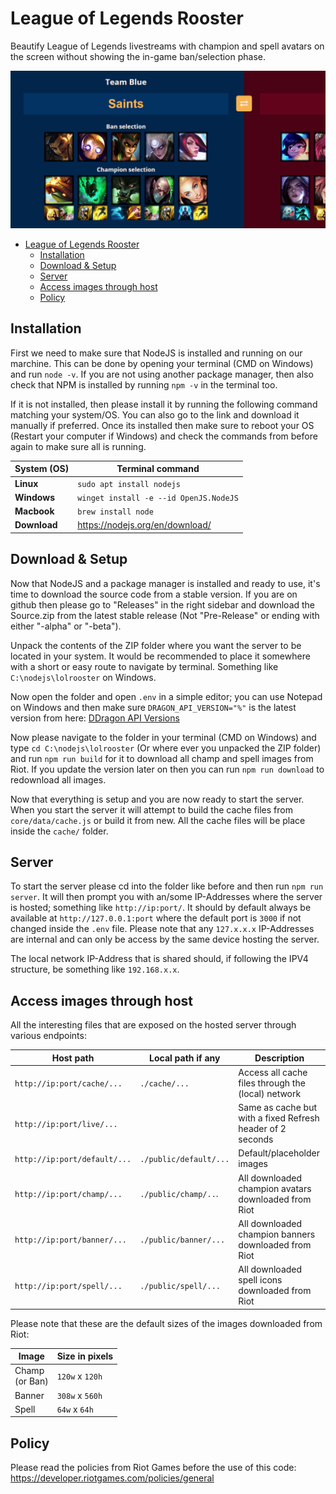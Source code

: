 # League of Legends Rooster

Beautify League of Legends livestreams with champion and spell avatars on the screen without showing the in-game ban/selection phase.

![Dashboard Preview](.github/preview.png)

- [League of Legends Rooster](#league-of-legends-rooster)
  - [Installation](#installation)
  - [Download & Setup](#download--setup)
  - [Server](#server)
  - [Access images through host](#access-images-through-host)
  - [Policy](#policy)

## Installation

First we need to make sure that NodeJS is installed and running on our marchine. This can be done by opening your terminal (CMD on Windows) and run `node -v`. If you are not using another package manager, then also check that NPM is installed by running `npm -v` in the terminal too.

If it is not installed, then please install it by running the following command matching your system/OS. You can also go to the link and download it manually if preferred. Once its installed then make sure to reboot your OS (Restart your computer if Windows) and check the commands from before again to make sure all is running.

| System (OS)  | Terminal command                       |
| ------------ | -------------------------------------- |
| **Linux**    | `sudo apt install nodejs`              |
| **Windows**  | `winget install -e --id OpenJS.NodeJS` |
| **Macbook**  | `brew install node`                    |
| **Download** | https://nodejs.org/en/download/        |

## Download & Setup

Now that NodeJS and a package manager is installed and ready to use, it's time to download the source code from a stable version. If you are on github then please go to "Releases" in the right sidebar and download the Source.zip from the latest stable release (Not "Pre-Release" or ending with either "-alpha" or "-beta").

Unpack the contents of the ZIP folder where you want the server to be located in your system. It would be recommended to place it somewhere with a short or easy route to navigate by terminal. Something like `C:\nodejs\lolrooster` on Windows.

Now open the folder and open `.env` in a simple editor; you can use Notepad on Windows and then make sure `DRAGON_API_VERSION="%"` is the latest version from here: [DDragon API Versions](https://ddragon.leagueoflegends.com/api/versions.json)

Now please navigate to the folder in your terminal (CMD on Windows) and type `cd C:\nodejs\lolrooster` (Or where ever you unpacked the ZIP folder) and run `npm run build` for it to download all champ and spell images from Riot. If you update the version later on then you can run `npm run download` to redownload all images.

Now that everything is setup and you are now ready to start the server. When you start the server it will attempt to build the cache files from `core/data/cache.js` or build it from new. All the cache files will be place inside the `cache/` folder.

## Server

To start the server please cd into the folder like before and then run `npm run server`. It will then prompt you with an/some IP-Addresses where the server is hosted; something like `http://ip:port/`. It should by default always be available at `http://127.0.0.1:port` where the default port is `3000` if not changed inside the `.env` file. Please note that any `127.x.x.x` IP-Addresses are internal and can only be access by the same device hosting the server.

The local network IP-Address that is shared should, if following the IPV4 structure, be something like `192.168.x.x`.

## Access images through host

All the interesting files that are exposed on the hosted server through various endpoints:

| Host path                    | Local path if any      | Description                                                |
| ---------------------------- | ---------------------- | ---------------------------------------------------------- |
| `http://ip:port/cache/...`   | `./cache/...`          | Access all cache files through the (local) network         |
| `http://ip:port/live/...`    |                        | Same as cache but with a fixed Refresh header of 2 seconds |
| `http://ip:port/default/...` | `./public/default/...` | Default/placeholder images                                 |
| `http://ip:port/champ/...`   | `./public/champ/..`.   | All downloaded champion avatars downloaded from Riot       |
| `http://ip:port/banner/...`  | `./public/banner/...`  | All downloaded champion banners downloaded from Riot       |
| `http://ip:port/spell/...`   | `./public/spell/...`   | All downloaded spell icons downloaded from Riot            |

Please note that these are the default sizes of the images downloaded from Riot:

| Image             | Size in pixels  |
| ----------------- | --------------- |
| Champ<br>(or Ban) | `120w` x `120h` |
| Banner            | `308w` x `560h` |
| Spell             | `64w` x `64h`   |

## Policy

Please read the policies from Riot Games before the use of this code:  
https://developer.riotgames.com/policies/general